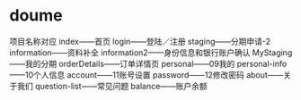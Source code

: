 # doume
项目名称对应
 index——首页
 login——登陆／注册
 staging——分期申请-2
 information——资料补全
 information2——身份信息和银行账户确认
 MyStaging——我的分期
 orderDetails——订单详情页
 personal——09我的
 personal-info——10个人信息
 account——11账号设置
 password——12修改密码
 about——关于我们
 question-list——常见问题
 balance——账户余额
